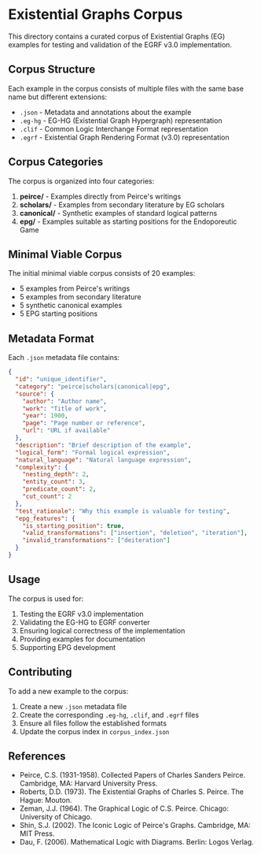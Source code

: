 # Existential Graphs Corpus

This directory contains a curated corpus of Existential Graphs (EG) examples for testing and validation of the EGRF v3.0 implementation.

## Corpus Structure

Each example in the corpus consists of multiple files with the same base name but different extensions:

- `.json` - Metadata and annotations about the example
- `.eg-hg` - EG-HG (Existential Graph Hypergraph) representation
- `.clif` - Common Logic Interchange Format representation
- `.egrf` - Existential Graph Rendering Format (v3.0) representation

## Corpus Categories

The corpus is organized into four categories:

1. **peirce/** - Examples directly from Peirce's writings
2. **scholars/** - Examples from secondary literature by EG scholars
3. **canonical/** - Synthetic examples of standard logical patterns
4. **epg/** - Examples suitable as starting positions for the Endoporeutic Game

## Minimal Viable Corpus

The initial minimal viable corpus consists of 20 examples:

- 5 examples from Peirce's writings
- 5 examples from secondary literature
- 5 synthetic canonical examples
- 5 EPG starting positions

## Metadata Format

Each `.json` metadata file contains:

```json
{
  "id": "unique_identifier",
  "category": "peirce|scholars|canonical|epg",
  "source": {
    "author": "Author name",
    "work": "Title of work",
    "year": 1900,
    "page": "Page number or reference",
    "url": "URL if available"
  },
  "description": "Brief description of the example",
  "logical_form": "Formal logical expression",
  "natural_language": "Natural language expression",
  "complexity": {
    "nesting_depth": 2,
    "entity_count": 3,
    "predicate_count": 2,
    "cut_count": 2
  },
  "test_rationale": "Why this example is valuable for testing",
  "epg_features": {
    "is_starting_position": true,
    "valid_transformations": ["insertion", "deletion", "iteration"],
    "invalid_transformations": ["deiteration"]
  }
}
```

## Usage

The corpus is used for:

1. Testing the EGRF v3.0 implementation
2. Validating the EG-HG to EGRF converter
3. Ensuring logical correctness of the implementation
4. Providing examples for documentation
5. Supporting EPG development

## Contributing

To add a new example to the corpus:

1. Create a new `.json` metadata file
2. Create the corresponding `.eg-hg`, `.clif`, and `.egrf` files
3. Ensure all files follow the established formats
4. Update the corpus index in `corpus_index.json`

## References

- Peirce, C.S. (1931-1958). Collected Papers of Charles Sanders Peirce. Cambridge, MA: Harvard University Press.
- Roberts, D.D. (1973). The Existential Graphs of Charles S. Peirce. The Hague: Mouton.
- Zeman, J.J. (1964). The Graphical Logic of C.S. Peirce. Chicago: University of Chicago.
- Shin, S.J. (2002). The Iconic Logic of Peirce's Graphs. Cambridge, MA: MIT Press.
- Dau, F. (2006). Mathematical Logic with Diagrams. Berlin: Logos Verlag.

